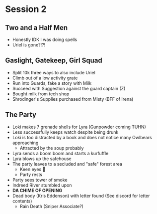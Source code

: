 # Session 2

## Two and a Half Men
* Honestly IDK I was doing spells
* Uriel is gone?!?!

## Gaslight, Gatekeep, Girl Squad
* Split 10k three ways to also include Uriel
* Climb out of a low activity grate
* Run into Guards, fake a story with Milk
* Succeed with Suggestion against the guard captain (Z)
* Bought milk from tech shop
* Shrodinger's Supplies purchased from Misty (BFF of Irena)

## The Party
* Loki makes 7 grenade shells for Lyra (Gunpowder coming TUHN)
* Less successfully keeps watch despite being drunk
* Loki is too distracted by a book and does not notice many Owlbears approaching
  * Attracted by the soup probably
* Lyra sends a boom boom and starts a kurfuffle
* Lyra blows up the safehouse
* The party leaves to a secluded and "safe" forest area
  * Keen eyes 👀
  * Party rests
* Party sees tower of smoke
* Indreed River stumbled upon
* **DA CHIME OF OPENING**
* Dead body (Kris Eddenson) with letter found (See discord for letter contents)
  * Rain Death (Sniper Associate?)
